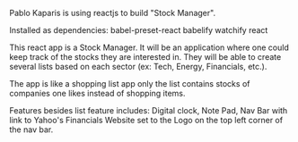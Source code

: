 Pablo Kaparis is using reactjs to build "Stock Manager".

Installed as dependencies:
babel-preset-react
babelify
watchify
react

This react app is a Stock Manager.  It will be an application where one could keep track of the stocks they are interested in.  They will be able to create several lists based on each sector (ex: Tech, Energy, Financials, etc.).

The app is like a shopping list app only the list contains stocks of companies one likes instead of shopping items.

Features besides list feature includes:
Digital clock,
Note Pad,
Nav Bar with link to Yahoo's Financials Website set to the Logo on the top left corner of the nav bar.
